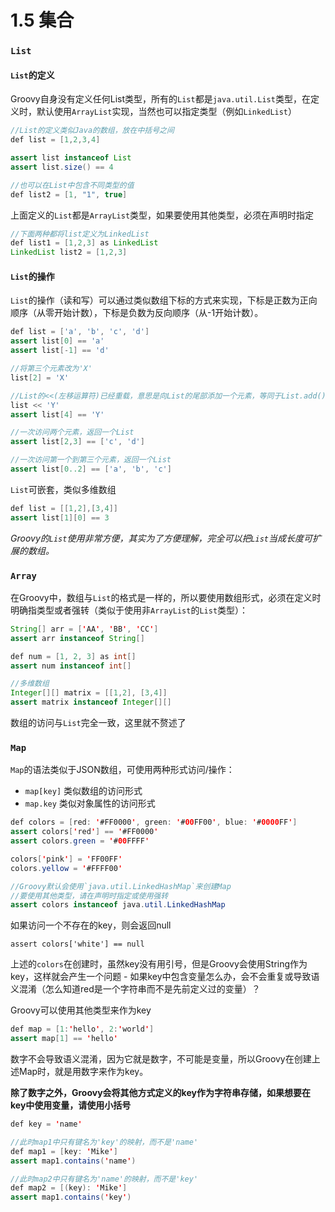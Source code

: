 # 1.5 集合

### `List`

#### `List`的定义

Groovy自身没有定义任何List类型，所有的`List`都是`java.util.List`类型，在定义时，默认使用`ArrayList`实现，当然也可以指定类型（例如`LinkedList`）

```java
//List的定义类似Java的数组，放在中括号之间
def list = [1,2,3,4]

assert list instanceof List
assert list.size() == 4

//也可以在List中包含不同类型的值
def list2 = [1, "1", true]
```

上面定义的`List`都是`ArrayList`类型，如果要使用其他类型，必须在声明时指定

```java
//下面两种都将list定义为LinkedList
def list1 = [1,2,3] as LinkedList
LinkedList list2 = [1,2,3]
```

#### `List`的操作

`List`的操作（读和写）可以通过类似数组下标的方式来实现，下标是正数为正向顺序（从零开始计数），下标是负数为反向顺序（从-1开始计数）。

```java
def list = ['a', 'b', 'c', 'd']
assert list[0] == 'a'
assert list[-1] == 'd'

//将第三个元素改为'X'
list[2] = 'X'

//List的<<(左移运算符)已经重载，意思是向List的尾部添加一个元素，等同于List.add()
list << 'Y'
assert list[4] == 'Y'

//一次访问两个元素，返回一个List
assert list[2,3] == ['c', 'd']

//一次访问第一个到第三个元素，返回一个List
assert list[0..2] == ['a', 'b', 'c']
```

`List`可嵌套，类似多维数组

```java
def list = [[1,2],[3,4]]
assert list[1][0] == 3
```

_Groovy的`List`使用非常方便，其实为了方便理解，完全可以把`List`当成长度可扩展的数组。_

### `Array`

在Groovy中，数组与`List`的格式是一样的，所以要使用数组形式，必须在定义时明确指类型或者强转（类似于使用非`ArrayList`的`List`类型）：

```java
String[] arr = ['AA', 'BB', 'CC']
assert arr instanceof String[]

def num = [1, 2, 3] as int[]
assert num instanceof int[]

//多维数组
Integer[][] matrix = [[1,2], [3,4]]
assert matrix instanceof Integer[][]
```

数组的访问与`List`完全一致，这里就不赘述了

### `Map`

`Map`的语法类似于JSON数组，可使用两种形式访问/操作：

 - `map[key]` 类似数组的访问形式
 - `map.key` 类似对象属性的访问形式

```java
def colors = [red: '#FF0000', green: '#00FF00', blue: '#0000FF']
assert colors['red'] == '#FF0000'
assert colors.green = '#00FFFF'

colors['pink'] = 'FF00FF'
colors.yellow = '#FFFF00'

//Groovy默认会使用`java.util.LinkedHashMap`来创建Map
//要使用其他类型，请在声明时指定或使用强转
assert colors instanceof java.util.LinkedHashMap
```

如果访问一个不存在的key，则会返回null

`assert colors['white'] == null`

上述的`colors`在创建时，虽然key没有用引号，但是Groovy会使用String作为key，这样就会产生一个问题 - 如果key中包含变量怎么办，会不会重复或导致语义混淆（怎么知道red是一个字符串而不是先前定义过的变量）？

Groovy可以使用其他类型来作为key

```java
def map = [1:'hello', 2:'world']
assert map[1] == 'hello'
```

数字不会导致语义混淆，因为它就是数字，不可能是变量，所以Groovy在创建上述Map时，就是用数字来作为key。

__除了数字之外，Groovy会将其他方式定义的key作为字符串存储，如果想要在key中使用变量，请使用小括号__

```java
def key = 'name'

//此时map1中只有键名为'key'的映射，而不是'name'
def map1 = [key: 'Mike']
assert map1.contains('name')

//此时map2中只有键名为'name'的映射，而不是'key'
def map2 = [(key): 'Mike']
assert map1.contains('key')
```
